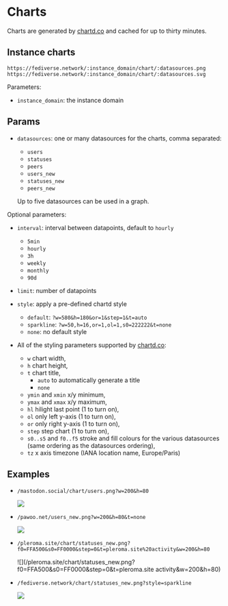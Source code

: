 # Charts

Charts are generated by [chartd.co](https://chartd.co) and cached for up to thirty minutes.

## Instance charts

    https://fediverse.network/:instance_domain/chart/:datasources.png
    https://fediverse.network/:instance_domain/chart/:datasources.svg

Parameters:

* `instance_domain`: the instance domain

## Params

* `datasources`: one or many datasources for the charts, comma separated:
  * `users`
  * `statuses`
  * `peers`
  * `users_new`
  * `statuses_new`
  * `peers_new`

  Up to five datasources can be used in a graph.

Optional parameters:

* `interval`: interval between datapoints, default to `hourly`
  * `5min`
  * `hourly`
  * `3h`
  * `weekly`
  * `monthly`
  * `90d`

* `limit`: number of datapoints

* `style`: apply a pre-defined chartd style
  * `default`: `?w=580&h=180&or=1&step=1&t=auto`
  * `sparkline`: `?w=50,h=16,or=1,ol=1,s0=222222&t=none`
  * `none`: no default style

* All of the styling parameters supported by [chartd.co](https://chartd.co):
  * `w` chart width,
  * `h` chart height,
  * `t` chart title,
    * `auto` to automatically generate a title
    * `none`
  * `ymin` and `xmin` x/y minimum,
  * `ymax` and `xmax` x/y maximum,
  * `hl` hilight last point (1 to turn on),
  * `ol` only left y-axis (1 to turn on),
  * `or` only right y-axis (1 to turn on),
  * `step` step chart (1 to turn on),
  * `s0..s5` and `f0..f5` stroke and fill colours for the various datasources (same ordering as the datasources ordering),
  * `tz` x axis timezone (IANA location name, Europe/Paris)

## Examples

* `/mastodon.social/chart/users.png?w=200&h=80`

  ![](/mastodon.social/chart/users.png?w=200&h=80)

* `/pawoo.net/users_new.png?w=200&h=80&t=none`

  ![](/pawoo.net/chart/users_new.png?w=200&h=80&t=none)

* `/pleroma.site/chart/statuses_new.png?f0=FFA500&s0=FF0000&step=0&t=pleroma.site%20activity&w=200&h=80`

  ![](/pleroma.site/chart/statuses_new.png?f0=FFA500&s0=FF0000&step=0&t=pleroma.site activity&w=200&h=80)

* `/fediverse.network/chart/statuses_new.png?style=sparkline`

  ![](/fediverse.network/chart/statuses_new.png?style=sparkline)





